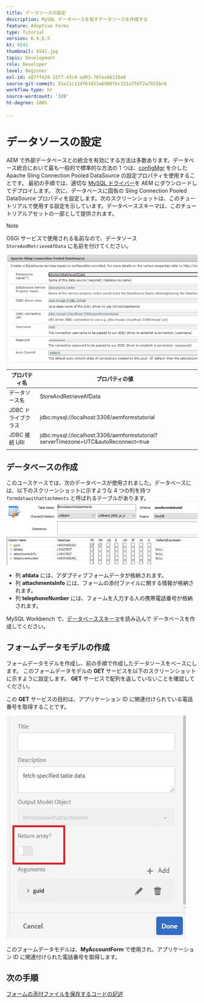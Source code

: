 ```yaml
---
title: データソースの設定
description: MySQL データベースを指すデータソースを作成する
feature: Adaptive Forms
type: Tutorial
version: 6.4,6.5
kt: 6541
thumbnail: 6541.jpg
topic: Development
role: Developer
level: Beginner
exl-id: a87ff428-15f7-43c9-ad03-707eab6216a9
source-git-commit: 51e21c11df63d33a6900fbc331a756f2a7655bcb
workflow-type: ht
source-wordcount: '320'
ht-degree: 100%

---
```


# データソースの設定

AEM で外部データベースとの統合を有効にする方法は多数あります。データベース統合において最も一般的で標準的な方法の 1 つは、[configMgr](http://localhost:4502/system/console/configMgr) を介した Apache Sling Connection Pooled DataSource の設定プロパティを使用することです。
最初の手順では、適切な [MySQL ドライバー](https://mvnrepository.com/artifact/mysql/mysql-connector-java)を AEM にダウンロードしてデプロイします。
次に、データベースに固有の Sling Connection Pooled DataSource プロパティを設定します。次のスクリーンショットは、このチュートリアルで使用する設定を示しています。データベーススキーマは、このチュートリアルアセットの一部として提供されます。

>[!NOTE]
>OSGi サービスで使用される名前なので、データソース `StoreAndRetrieveAfData` に名前を付けてください。


![データソース](assets/data-source.JPG)

| プロパティ名 | プロパティの値 |   |
|---------------------|------------------------------------------------------------------------------------|---|
| データソース名 | StoreAndRetrieveAfData |   |
| JDBC ドライブクラス | jdbc:mysql://localhost:3306/aemformstutorial |   |
| JDBC 接続 URI | jdbc:mysql://localhost:3306/aemformstutorial?serverTimezone=UTC&amp;autoReconnect=true |   |
|                     |                                                                                    |   |


## データベースの作成


このユースケースでは、次のデータベースが使用されました。データベースには、以下のスクリーンショットに示すような 4 つの列を持つ `formdatawithattachments` と呼ばれるテーブルがあります。
![data-base](assets/table-schema.JPG)

* 列 **afdata** には、アダプティブフォームデータが格納されます。
* 列 **attachmentsInfo** には、フォームの添付ファイルに関する情報が格納されます。
* 列 **telephoneNumber** には、フォームを入力する人の携帯電話番号が格納されます。

MySQL Workbench で、[データベーススキーマ](assets/data-base-schema.sql)を読み込んで
データベースを作成してください。

## フォームデータモデルの作成

フォームデータモデルを作成し、前の手順で作成したデータソースをベースにします。
このフォームデータモデルの **GET** サービスを以下のスクリーンショットに示すように設定します。
**GET** サービスで配列を返していないことを確認してください。

この **GET** サービスの目的は、アプリケーション ID に関連付けられている電話番号を取得することです。

![get-service](assets/get-service.JPG)

このフォームデータモデルは、**MyAccountForm** で使用され、アプリケーション ID に関連付けられた電話番号を取得します。

## 次の手順

[フォームの添付ファイルを保存するコードの記述](./store-form-attachments.md)
